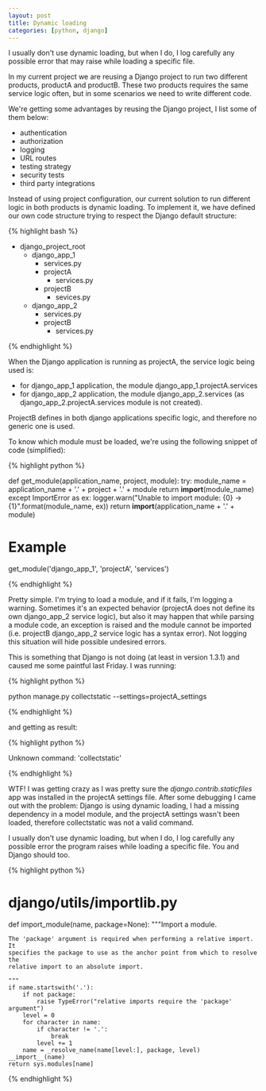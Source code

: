 ```yaml
---
layout: post
title: Dynamic loading
categories: [python, django]
---
```


I usually don't use dynamic loading, but when I do, I log carefully any possible error that may raise while loading a specific file.

In my current project we are reusing a Django project to run two different products, productA and productB. These two products requires the same service logic often, but in some scenarios we need to write different code.

We're getting some advantages by reusing the Django project, I list some of them below:

* authentication
* authorization
* logging
* URL routes
* testing strategy
* security tests
* third party integrations

Instead of using project configuration, our current solution to run different logic in both products is dynamic loading. To implement it, we have defined our own code structure trying to respect the Django default structure:

{% highlight bash %}

- django_project_root
  - django_app_1
    - services.py
    - projectA
       - services.py
    - projectB
       - sevices.py
  - django_app_2
    - services.py
    - projectB
      - services.py

{% endhighlight %}

When the Django application is running as projectA, the service logic being used is:
- for django_app_1 application, the module django_app_1.projectA.services
- for django_app_2 application, the module django_app_2.services (as django_app_2.projectA.services module is not created).

ProjectB defines in both django applications specific logic, and therefore no generic one is used.

To know which module must be loaded, we're using the following snippet of code (simplified):

{% highlight python %}

def get_module(application_name, project, module):
    try:
        module_name = application_name + '.' + project + '.' + module
        return __import__(module_name)
    except ImportError as ex:
        logger.warn("Unable to import module: {0} -> {1}".format(module_name, ex))
        return __import__(application_name + '.' + module)

# Example

get_module('django_app_1', 'projectA', 'services')

{% endhighlight %}

Pretty simple. I'm trying to load a module, and if it fails, I'm logging a warning. Sometimes it's an expected behavior (projectA does not define its own django_app_2 service logic), but also it may happen that while parsing a module code, an exception is raised and the module cannot be imported (i.e. projectB django_app_2 service logic has a syntax error). Not logging this situation will hide possible undesired errors.

This is something that Django is not doing (at least in version 1.3.1) and caused me some paintful last Friday. I was running:

{% highlight python %}

python manage.py collectstatic --settings=projectA_settings

{% endhighlight %}

and getting as result:

{% highlight python %}

Unknown command: 'collectstatic'

{% endhighlight %}

WTF! I was getting crazy as I was pretty sure the *django.contrib.staticfiles* app was installed in the projectA settings file. After some debugging I came out with the problem: Django is using dynamic loading, I had a missing dependency in a model module, and the projectA settings wasn't been loaded, therefore collectstatic was not a valid command.

I usually don't use dynamic loading, but when I do, I log carefully any possible error the program raises while loading a specific file. You and Django should too.

{% highlight python %}
# django/utils/importlib.py

def import_module(name, package=None):
    """Import a module.

    The 'package' argument is required when performing a relative import. It
    specifies the package to use as the anchor point from which to resolve the
    relative import to an absolute import.

    """
    if name.startswith('.'):
        if not package:
            raise TypeError("relative imports require the 'package' argument")
        level = 0
        for character in name:
            if character != '.':
                break
            level += 1
        name = _resolve_name(name[level:], package, level)
    __import__(name)
    return sys.modules[name]

{% endhighlight %}
